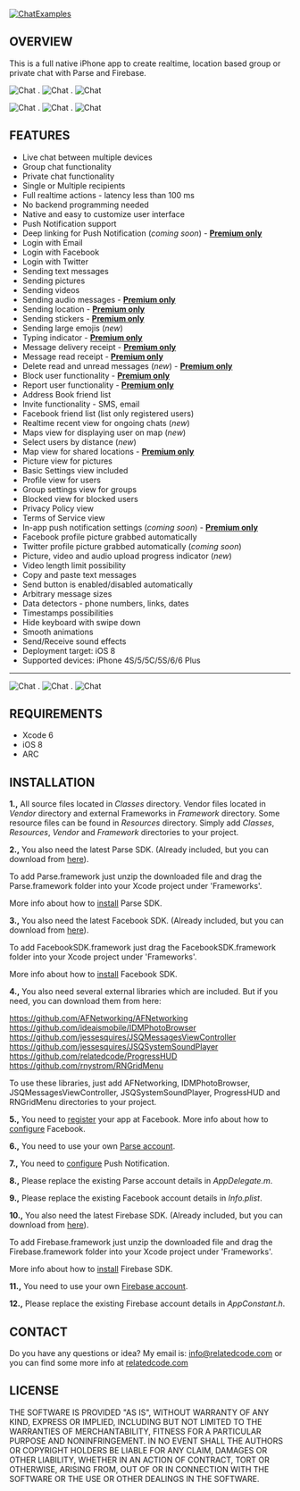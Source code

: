 [![ChatExamples](http://relatedcode.com/github/header4.png)](http://chatexamples.com)

## OVERVIEW

This is a full native iPhone app to create realtime, location based group or private chat with Parse and Firebase.

![Chat](http://relatedcode.com/github/chat823.png)
.
![Chat](http://relatedcode.com/github/chat821.png)
.
![Chat](http://relatedcode.com/github/chat818.png)

![Chat](http://relatedcode.com/github/chat804.png)
.
![Chat](http://relatedcode.com/github/chat820.png)
.
![Chat](http://relatedcode.com/github/chat819.png)

## FEATURES

- Live chat between multiple devices
- Group chat functionality
- Private chat functionality
- Single or Multiple recipients
- Full realtime actions - latency less than 100 ms
- No backend programming needed
- Native and easy to customize user interface
- Push Notification support
- Deep linking for Push Notification (<i>coming soon</i>) - **[Premium only](http://relatedcode.com/locationpremium)**
- Login with Email
- Login with Facebook
- Login with Twitter
- Sending text messages
- Sending pictures
- Sending videos
- Sending audio messages - **[Premium only](http://relatedcode.com/locationpremium)**
- Sending location - **[Premium only](http://relatedcode.com/locationpremium)**
- Sending stickers - **[Premium only](http://relatedcode.com/locationpremium)**
- Sending large emojis (<i>new</i>)
- Typing indicator - **[Premium only](http://relatedcode.com/locationpremium)**
- Message delivery receipt - **[Premium only](http://relatedcode.com/locationpremium)**
- Message read receipt - **[Premium only](http://relatedcode.com/locationpremium)**
- Delete read and unread messages (<i>new</i>) - **[Premium only](http://relatedcode.com/locationpremium)**
- Block user functionality - **[Premium only](http://relatedcode.com/locationpremium)**
- Report user functionality - **[Premium only](http://relatedcode.com/locationpremium)**
- Address Book friend list
- Invite functionality - SMS, email
- Facebook friend list (list only registered users)
- Realtime recent view for ongoing chats (<i>new</i>)
- Maps view for displaying user on map (<i>new</i>)
- Select users by distance (<i>new</i>)
- Map view for shared locations - **[Premium only](http://relatedcode.com/locationpremium)**
- Picture view for pictures
- Basic Settings view included
- Profile view for users
- Group settings view for groups
- Blocked view for blocked users
- Privacy Policy view
- Terms of Service view
- In-app push notification settings (<i>coming soon</i>) - **[Premium only](http://relatedcode.com/locationpremium)**
- Facebook profile picture grabbed automatically
- Twitter profile picture grabbed automatically (<i>coming soon</i>)
- Picture, video and audio upload progress indicator (<i>new</i>)
- Video length limit possibility
- Copy and paste text messages
- Send button is enabled/disabled automatically
- Arbitrary message sizes
- Data detectors - phone numbers, links, dates
- Timestamps possibilities
- Hide keyboard with swipe down
- Smooth animations
- Send/Receive sound effects
- Deployment target: iOS 8
- Supported devices: iPhone 4S/5/5C/5S/6/6 Plus

---

![Chat](http://relatedcode.com/github/chat809.png)
.
![Chat](http://relatedcode.com/github/chat826.png)
.
![Chat](http://relatedcode.com/github/chat825.png)

## REQUIREMENTS

- Xcode 6
- iOS 8
- ARC

## INSTALLATION

**1.,** All source files located in *Classes* directory. Vendor files located in *Vendor* directory and external Frameworks in *Framework* directory. Some resource files can be found in *Resources* directory. Simply add *Classes*, *Resources*, *Vendor* and *Framework* directories to your project.

**2.,** You also need the latest Parse SDK. (Already included, but you can download from [here](https://www.parse.com/docs/downloads)).

To add Parse.framework just unzip the downloaded file and drag the Parse.framework folder into your Xcode project under 'Frameworks'.

More info about how to [install](https://www.parse.com/apps/quickstart#parse_data/mobile/ios/native/existing) Parse SDK.

**3.,** You also need the latest Facebook SDK. (Already included, but you can download from [here](https://developers.facebook.com/docs/ios)).

To add FacebookSDK.framework just drag the FacebookSDK.framework folder into your Xcode project under 'Frameworks'.

More info about how to [install](https://developers.facebook.com/docs/ios/getting-started) Facebook SDK.

**4.,** You also need several external libraries which are included. But if you need, you can download them from here:

https://github.com/AFNetworking/AFNetworking<br>
https://github.com/ideaismobile/IDMPhotoBrowser<br>
https://github.com/jessesquires/JSQMessagesViewController<br>
https://github.com/jessesquires/JSQSystemSoundPlayer<br>
https://github.com/relatedcode/ProgressHUD<br>
https://github.com/rnystrom/RNGridMenu<br>

To use these libraries, just add AFNetworking, IDMPhotoBrowser, JSQMessagesViewController, JSQSystemSoundPlayer, ProgressHUD and RNGridMenu directories to your project.

**5.,** You need to [register](https://developers.facebook.com/apps) your app at Facebook. More info about how to [configure](https://developers.facebook.com/docs/ios/getting-started) Facebook.

**6.,** You need to use your own [Parse account](https://www.parse.com/#signup).

**7.,** You need to [configure](https://www.parse.com/tutorials/ios-push-notifications) Push Notification.

**8.,** Please replace the existing Parse account details in *AppDelegate.m*.

**9.,** Please replace the existing Facebook account details in *Info.plist*.

**10.,** You also need the latest Firebase SDK. (Already included, but you can download from [here](https://www.firebase.com/docs/ios/quickstart.html#section-download)).

To add Firebase.framework just unzip the downloaded file and drag the Firebase.framework folder into your Xcode project under 'Frameworks'.

More info about how to [install](https://www.firebase.com/docs/ios/quickstart.html#section-install) Firebase SDK.

**11.,** You need to use your own [Firebase account](https://www.firebase.com/signup).

**12.,** Please replace the existing Firebase account details in *AppConstant.h*.


## CONTACT

Do you have any questions or idea? My email is: info@relatedcode.com or you can find some more info at [relatedcode.com](http://relatedcode.com)

## LICENSE

THE SOFTWARE IS PROVIDED "AS IS", WITHOUT WARRANTY OF ANY KIND, EXPRESS OR
IMPLIED, INCLUDING BUT NOT LIMITED TO THE WARRANTIES OF MERCHANTABILITY,
FITNESS FOR A PARTICULAR PURPOSE AND NONINFRINGEMENT. IN NO EVENT SHALL THE
AUTHORS OR COPYRIGHT HOLDERS BE LIABLE FOR ANY CLAIM, DAMAGES OR OTHER
LIABILITY, WHETHER IN AN ACTION OF CONTRACT, TORT OR OTHERWISE, ARISING FROM,
OUT OF OR IN CONNECTION WITH THE SOFTWARE OR THE USE OR OTHER DEALINGS IN
THE SOFTWARE.
